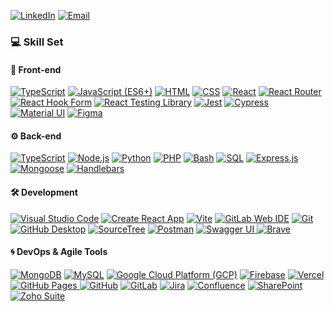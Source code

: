 <p>
    <a href="https://www.linkedin.com/in/bsingh4"><img alt="LinkedIn" src="https://img.shields.io/badge/LinkedIn-0A66C2.svg?logo=linkedin&logoColor=white"></a>
    <a href="mailto:bsinghv8@gmail.com"><img alt="Email" src="https://img.shields.io/badge/Email-D14836.svg?logo=gmail&logoColor=white"></a>
</p>

### 💻 Skill Set

#### 🎨 Front-end
<p>
    <a href="https://www.typescriptlang.org/docs/"><img alt="TypeScript" src="https://img.shields.io/badge/TypeScript-3178C6.svg?logo=typescript&logoColor=white"></a>
    <a href="https://developer.mozilla.org/en-US/docs/Web/JavaScript"><img alt="JavaScript (ES6+)" src="https://img.shields.io/badge/JavaScript-F7DF1E.svg?logo=javascript&logoColor=black"></a>
    <a href="https://developer.mozilla.org/en-US/docs/Web/HTML"><img alt="HTML" src="https://img.shields.io/badge/HTML-E34F26.svg?logo=html5&logoColor=white"></a>
    <a href="https://developer.mozilla.org/en-US/docs/Web/CSS"><img alt="CSS" src="https://img.shields.io/badge/CSS-1572B6.svg?logo=css3&logoColor=white"></a>
    <a href="https://reactjs.org/docs/getting-started.html"><img alt="React" src="https://img.shields.io/badge/React-61DAFB.svg?logo=react&logoColor=black"></a>
    <a href="https://reactrouter.com/en/main"><img alt="React Router" src="https://img.shields.io/badge/React_Router-CA4245.svg?logo=reactrouter&logoColor=white"></a>
    <a href="https://react-hook-form.com/get-started"><img alt="React Hook Form" src="https://img.shields.io/badge/React_Hook_Form-EC5990.svg?logo=reacthookform&logoColor=white"></a>
    <a href="https://testing-library.com/docs/react-testing-library/intro/"><img alt="React Testing Library" src="https://img.shields.io/badge/React_Testing_Library-E33332.svg?logo=testinglibrary&logoColor=white"></a>
    <a href="https://jestjs.io/docs/getting-started"><img alt="Jest" src="https://img.shields.io/badge/Jest-C21325.svg?logo=jest&logoColor=white"></a>
    <a href="https://docs.cypress.io/guides/overview/why-cypress"><img alt="Cypress" src="https://img.shields.io/badge/Cypress-69D3A7.svg?logo=cypress&logoColor=white"></a>
<!--     <a href="https://playwright.dev/docs/intro"><img alt="Playwright" src=""></a> -->
    <a href="https://mui.com/getting-started/installation/"><img alt="Material UI" src="https://img.shields.io/badge/Material_UI-%23007FFF.svg?logo=mui&logoColor=white"></a>
<!--     <a href="https://tailwindcss.com/docs"><img alt="Tailwind CSS" src=""></a> -->
    <a href="https://www.figma.com/resources/learn-design/"><img alt="Figma" src="https://img.shields.io/badge/Figma-F24E1E.svg?logo=figma&logoColor=white"></a> 
</p>

#### ⚙️ Back-end
<p>
    <a href="https://www.typescriptlang.org/docs/"><img alt="TypeScript" src="https://img.shields.io/badge/TypeScript-3178C6.svg?logo=typescript&logoColor=white"></a>
    <a href="https://nodejs.org/en/docs/"><img alt="Node.js" src="https://img.shields.io/badge/Node.js-5FA04E.svg?logo=node.js&logoColor=white"></a>
    <a href="https://docs.python.org/3/"><img alt="Python" src="https://img.shields.io/badge/Python-3776AB.svg?logo=python&logoColor=white"></a>
    <a href="https://www.php.net/docs.php"><img alt="PHP" src="https://img.shields.io/badge/PHP-777BB4.svg?logo=php&logoColor=white"></a>
<!--     <a href="https://docs.oracle.com/javase/8/docs/"><img alt="Java" src="https://img.shields.io/badge/Java-007396.svg?logo=java&logoColor=white"></a>
    <a href="https://docs.rocketsoftware.com/bundle/jbase_lib_5x/page/sxp1715095745405.html"><img alt="jBASE BASIC" src=""></a> -->
    <a href="https://www.gnu.org/software/bash/manual/"><img alt="Bash" src="https://img.shields.io/badge/Bash-121011.svg?logo=gnu-bash&logoColor=white"></a>
    <a href="https://www.w3schools.com/sql/"><img alt="SQL" src="https://custom-icon-badges.herokuapp.com/badge/SQL-025E8C.svg?logo=database&logoColor=white"></a>
    <a href="https://expressjs.com/en/starter/installing.html"><img alt="Express.js" src="https://img.shields.io/badge/Express.js-404d59.svg?logo=express&logoColor=white"></a>
    <a href="https://mongoosejs.com/docs/guide.html"><img alt="Mongoose" src="https://img.shields.io/badge/Mongoose_ODM-880000.svg?logo=mongoose"></a>
    <a href="https://handlebarsjs.com/guide/"><img alt="Handlebars" src="https://img.shields.io/badge/Handlebars.js-000000.svg?logo=handlebarsdotjs"></a>
<!--     <a href="https://developer.mozilla.org/en-US/docs/Web/API/WebSockets_API"><img alt="WebSockets" src=""></a> need to edit this link -->
</p>

#### 🛠️ Development
<p>
    <a href="https://code.visualstudio.com/docs"><img alt="Visual Studio Code" src="https://img.shields.io/badge/Visual%20Studio%20Code-0078d7.svg?logo=visual-studio-code&logoColor=white"></a>
    <a href="https://create-react-app.dev/docs/getting-started"><img alt="Create React App" src="https://img.shields.io/badge/Create_React_App-09D3AC.svg?logo=createreactapp&logoColor=white"></a>
    <a href="https://vitejs.dev/guide/"><img alt="Vite" src="https://img.shields.io/badge/Vite-646CFF.svg?logo=vite&logoColor=white"></a>
    <a href="#"><img alt="GitLab Web IDE" src="https://img.shields.io/badge/GitLab_Web_IDE-FC6D26.svg?logo=gitlab&logoColor=white"></a>
    <a href="https://git-scm.com/docs"><img alt="Git" src="https://img.shields.io/badge/Git-F05033.svg?logo=git&logoColor=white"></a>
    <a href="https://desktop.github.com/"><img alt="GitHub Desktop" src="https://img.shields.io/badge/GitHub_Desktop-6e5494.svg?logo=github"></a>
    <a href="https://confluence.atlassian.com/get-started-with-sourcetree"><img alt="SourceTree" src="https://img.shields.io/badge/SourceTree-0052CC.svg?logo=sourcetree"></a>
    <a href="https://learning.postman.com/docs/getting-started/introduction/"><img alt="Postman" src="https://img.shields.io/badge/Postman-FF6C37?logo=postman&logoColor=white"></a>
    <a href="https://swagger.io/tools/swagger-ui/"><img alt="Swagger UI" src="https://img.shields.io/badge/Swagger%20UI-85EA2D.svg?logo=swagger&logoColor=black">
    <a href="https://brave.com/"><img alt="Brave" src="https://img.shields.io/badge/-Brave-FB542B?logo=brave&logoColor=white"></a>
</p>

#### 🌀 DevOps & Agile Tools
<p>
    <a href="https://docs.mongodb.com/"><img alt="MongoDB" src="https://img.shields.io/badge/MongoDB-47A248.svg?logo=mongodb&logoColor=white"></a>
    <a href="https://dev.mysql.com/doc/"><img alt="MySQL" src="https://img.shields.io/badge/MySQL-4479A1.svg?logo=mysql&logoColor=white"></a>
    <a href="https://cloud.google.com/docs/application-hosting"><img alt="Google Cloud Platform (GCP)" src="https://img.shields.io/badge/Google_Cloud-4285F4.svg?logo=googlecloud&logoColor=white"></a>
    <a href="https://firebase.google.com/docs/build"><img alt="Firebase" src="https://img.shields.io/badge/Firebase-DD2C00.svg?logo=firebase"></a>
    <a href="https://vercel.com/docs"><img alt="Vercel" src="https://img.shields.io/badge/Vercel-000000.svg?logo=vercel"></a>
    <a href="https://pages.github.com/"><img alt="GitHub Pages" src="https://img.shields.io/badge/GitHub_Pages-222222.svg?logo=githubpages">
    <a href="https://github.com/"><img alt="GitHub" src="https://img.shields.io/badge/GitHub-181717.svg?logo=github"></a>
    <a href="https://about.gitlab.com/"><img alt="GitLab" src="https://img.shields.io/badge/GitLab-FC6D26.svg?logo=gitlab&logoColor=white"></a>
    <a href="https://www.atlassian.com/software/jira"><img alt="Jira" src="https://img.shields.io/badge/Jira-0052CC.svg?logo=jira&logoColor=white"></a>
    <a href="https://www.atlassian.com/software/confluence"><img alt="Confluence" src="https://img.shields.io/badge/Confluence-172B4D.svg?logo=confluence&logoColor=white"></a>
    <a href="https://www.microsoft.com/en-us/microsoft-365/sharepoint/collaboration"><img alt="SharePoint" src="https://img.shields.io/badge/SharePoint-0078D4.svg?logo=microsoft-sharepoint&logoColor=white"></a>
    <a href="https://help.zoho.com/portal/en/kb"><img alt="Zoho Suite" src="https://img.shields.io/badge/Zoho_Suite-DC3741.svg?logo=zoho&logoColor=white"></a>
</a>
</p>

<!--
#### 🌐 Utilities
<p>
    <a href="#"><img alt="Shift browser" src=""></a>
    <a href="https://regex101.com/"><img alt="Regex 101" src=""></a>
    <a href="https://www.site24x7.com/tools/time-stamp-converter.html"><img alt="Unix Timestamp Converter" src=""></a>
    <a href="https://piehost.com/websocket-tester"><img alt="WebSocket Tester" src=""></a>
</a>
    <a href="https://jwt.io/"><img alt="JWT.IO" src=""></a>
    <a href="https://www.npmjs.com/package/jwt-cli"><img alt="JWT CLI" src=""></a>
</p> 

**basinghse/basinghse** is a ✨ _special_ ✨ repository because its `README.md` (this file) appears on your GitHub profile.

Here are some ideas to get you started:

- 🔭 I’m currently working on ...
- 🌱 I’m currently learning ...
- 👯 I’m looking to collaborate on ...
- 🤔 I’m looking for help with ...
- 💬 Ask me about ...
- 📫 How to reach me: ...
- 😄 Pronouns: ...
- ⚡ Fun fact: ...
-->

